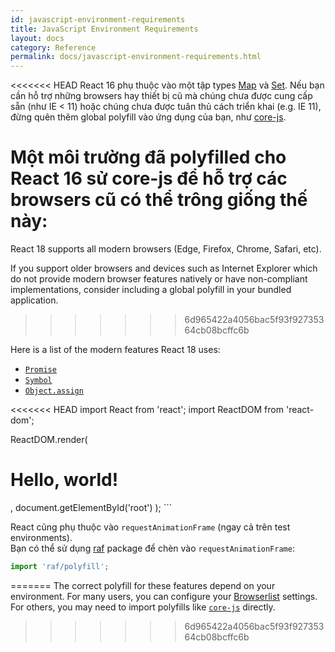 ```yaml
---
id: javascript-environment-requirements
title: JavaScript Environment Requirements
layout: docs
category: Reference
permalink: docs/javascript-environment-requirements.html
---
```


<<<<<<< HEAD
React 16 phụ thuộc vào một tập types [Map](https://developer.mozilla.org/en-US/docs/Web/JavaScript/Reference/Global_Objects/Map) và [Set](https://developer.mozilla.org/en-US/docs/Web/JavaScript/Reference/Global_Objects/Set). Nếu bạn cần hỗ trợ những browsers hay thiết bị cũ mà chúng chưa được cung cấp sẵn (như IE < 11) hoặc chúng chưa được tuân thủ cách triển khai (e.g. IE 11), đừng quên thêm global polyfill vào ứng dụng của bạn, như [core-js](https://github.com/zloirock/core-js).

Một môi trường đã polyfilled cho React 16 sử core-js để hỗ trợ các browsers cũ có thể trông giống thế này:
=======
React 18 supports all modern browsers (Edge, Firefox, Chrome, Safari, etc).

If you support older browsers and devices such as Internet Explorer which do not provide modern browser features natively or have non-compliant implementations, consider including a global polyfill in your bundled application.
>>>>>>> 6d965422a4056bac5f93f92735364cb08bcffc6b

Here is a list of the modern features React 18 uses:
- [`Promise`](https://developer.mozilla.org/en-US/docs/Web/JavaScript/Reference/Global_Objects/Promise)
- [`Symbol`](https://developer.mozilla.org/en-US/docs/Web/JavaScript/Reference/Global_Objects/Symbol)
- [`Object.assign`](https://developer.mozilla.org/en-US/docs/Web/JavaScript/Reference/Global_Objects/Object/assign)

<<<<<<< HEAD
import React from 'react';
import ReactDOM from 'react-dom';

ReactDOM.render(
  <h1>Hello, world!</h1>,
  document.getElementById('root')
);
```

React cũng phụ thuộc vào `requestAnimationFrame` (ngay cả trên test environments).  
Bạn có thể sử dụng [raf](https://www.npmjs.com/package/raf) package để chèn vào `requestAnimationFrame`:

```js
import 'raf/polyfill';
```
=======
The correct polyfill for these features depend on your environment. For many users, you can configure your [Browserlist](https://github.com/browserslist/browserslist) settings. For others, you may need to import polyfills like [`core-js`](https://github.com/zloirock/core-js) directly.
>>>>>>> 6d965422a4056bac5f93f92735364cb08bcffc6b
